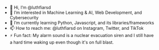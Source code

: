 - 👋 Hi, I’m @luthfiarsd
- 👀 I’m interested in Machine Learning & AI, Web Development, and Cybersecurity
- 🌱 I’m currently learning Python, Javascript, and its libraries/frameworks
- 📫 How to reach me: @luthfiarsd on Instagram, Twitter, and TikTok
- ⚡ Fun fact: My alarm sound is a nuclear evacuation siren and I still have a hard time waking up even though it's on full blast.
<!---
luthfiarsd/luthfiarsd is a ✨ special ✨ repository because its `README.md` (this file) appears on your GitHub profile.
You can click the Preview link to take a look at your changes.
--->
